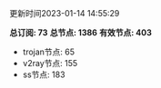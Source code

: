 更新时间2023-01-14 14:55:29

**总订阅: 73**
**总节点: 1386**
**有效节点: 403**
- trojan节点: 65
- v2ray节点: 155
- ss节点: 183
